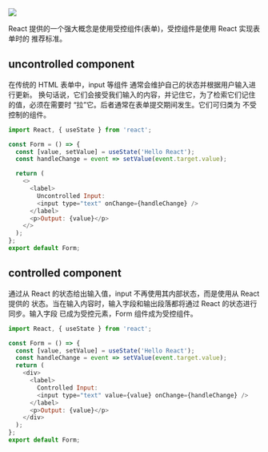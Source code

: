 <img src='https://loremxuetengfei.oss-cn-beijing.aliyuncs.com/controlled-vs-uncontrolled-cover-1567066568.png'/>

React 提供的一个强大概念是使用受控组件(表单)，受控组件是使用 React 实现表单时的
推荐标准。

## uncontrolled component

在传统的 HTML 表单中，input 等组件 通常会维护自己的状态并根据用户输入进行更新。
换句话说，它们会接受我们输入的内容，并记住它，为了检索它们记住的值，必须在需要时
“拉”它。后者通常在表单提交期间发生。它们可归类为 不受控制的组件。

```javascript
import React, { useState } from 'react';

const Form = () => {
  const [value, setValue] = useState('Hello React');
  const handleChange = event => setValue(event.target.value);

  return (
    <>
      <label>
        Uncontrolled Input:
        <input type="text" onChange={handleChange} />
      </label>
      <p>Output: {value}</p>
    </>
  );
};
export default Form;
```

## controlled component

通过从 React 的状态给出输入值，input 不再使用其内部状态，而是使用从 React 提供的
状态。当在输入内容时，输入字段和输出段落都将通过 React 的状态进行同步。输入字段
已成为受控元素，Form 组件成为受控组件。

```javascript
import React, { useState } from 'react';

const Form = () => {
  const [value, setValue] = useState('Hello React');
  const handleChange = event => setValue(event.target.value);
  return (
    <div>
      <label>
        Controlled Input:
        <input type="text" value={value} onChange={handleChange} />
      </label>
      <p>Output: {value}</p>
    </div>
  );
};
export default Form;
```

<!--

https://goshakkk.name/controlled-vs-uncontrolled-inputs-react/
https://goshakkk.name/on-forms-react/
 -->
